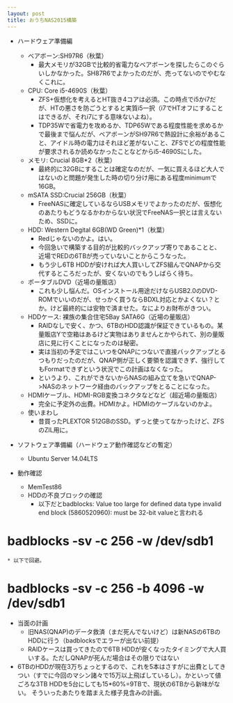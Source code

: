 ```yaml
---
layout: post
title: おうちNAS2015構築
---
```

 * ハードウェア準備編
   - ベアボーン:SH97R6（秋葉）
     * 最大メモリが32GBで比較的省電力なベアボーンを探したらこのぐらいしかなかった。SH87R6でよかったのだが、売ってないのでやむなくこれに。
   - CPU: Core i5-4690S（秋葉）
     * ZFS+仮想化を考えるとHT抜き4コアは必須。この時点でi5かi7だが、HTの悪さを防ごうとすると実質i5一択（i7でHTオフにすることはできるが、それi7にする意味ないよね）。
     * TDP35Wで省電力を攻めるか、TDP65Wである程度性能を求めるかで最後まで悩んだが、ベアボーンがSH97R6で熱設計に余裕があること、アイドル時の電力はそれほど差がないこと、ZFSでどの程度性能が要求されるか読めなかったことなどからi5-4690Sにした。
   - メモリ: Crucial 8GB*2（秋葉）
     * 最終的に32GBにすることは確定なのだが、一気に買えるほど大人ではないのと問題が発生した時の切り分け用にある程度minimumで16GB。
   - mSATA SSD:Crucial 256GB（秋葉）
     * FreeNASに確定しているならUSBメモリでよかったのだが、仮想化のあたりもどうなるかわからない状況でFreeNAS一択とは言えないため、SSDに。
   - HDD: Western Degital 6GB(WD Green)*1（秋葉）
     * Redじゃないのかよ。はい。
     * 今回急いで構築する目的が比較的バックアップ寄りであることと、近場でREDの6TBが売っていないことからこうなった。
     * もう少し6TB HDDが安ければ大人買いしてZFS組んでQNAPから交代するところだったが、安くないのでもうしばらく待ち。
   - ポータブルDVD（近場の量販店）
     * これも少し悩んだ。OSインストール用途だけならUSB2.0のDVD-ROMでいいのだが、せっかく買うならBDXL対応とかよくない？とか。けど最終的には安物で済ませた。なによりお財布がきつい。
   - HDDケース: 裸族の集合住宅5Bay SATA6G（近場の量販店）
     * RAIDなしで安く、かつ、6TBのHDD認識が保証できているもの。某量販店Yで空箱はあるけど実物はありませんとかやられて、別の量販店に見に行くことになったのは秘密。
     * 実は当初の予定ではこいつをQNAPにつないで直接バックアップとるつもりだったのだが、QNAP側が正しく要領を認識できず、強行してもFormatできずという状況でこの計画はなくなった。
     * というより、これができないからNASの組み立てを急いでQNAP->NASのネットワーク経由のバックアップをとることになった。
   - HDMIケーブル、HDMI-RGB変換コネクタなどなど（超近場の量販店）
     * 完全に予定外の出費。HDMIかよ。HDMIのケーブルないのかよ。
   - 使いまわし
     * 昔買ったPLEXTOR 512GBのSSD。ずっと使ってなかったけど、ZFSのZIL用に。

* ソフトウェア準備編（ハードウェア動作確認などの暫定）
  - Ubuntu Server 14.04LTS

* 動作確認
  - MemTest86
  - HDDの不良ブロックの確認
    * 以下だとbadblocks: Value too large for defined data type invalid end block (5860520960): must be 32-bit valueと言われる  
# badblocks -sv -c 256 -w /dev/sdb1
    * 以下で回避。  
# badblocks -sv -c 256 -b 4096 -w /dev/sdb1
* 当面の計画
  - 旧NAS(QNAP)のデータ救済（まだ死んでないけど）は新NASの6TBのHDDに行う（badblocksでエラーが出ない前提）
  - RAIDケースは買ってきたので6TB HDDが安くなったタイミングで大人買いする。ただしQNAPが死んだ場合はその限りではない
* 6TBのHDDが現在3万ちょっとするので、これを5本はさすがに出費としてきつい（すでに今回のマシン諸々で15万以上飛ばしているし）。かといって値ごろな3TB HDDを5台にしても15*60%=9TBで、現状の6TBから新味がない。 そういったあたりを踏まえた様子見含みの計画。

  
